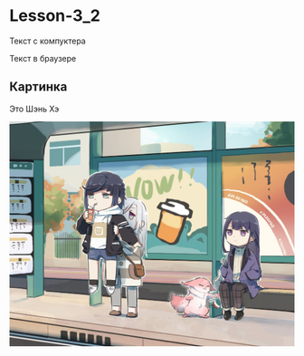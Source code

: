 ﻿# Lesson-3_2

Текст с компуктера

Текст в браузере

## Картинка
Это Шэнь Хэ 

![Shen_He](shen_he.jpg)
